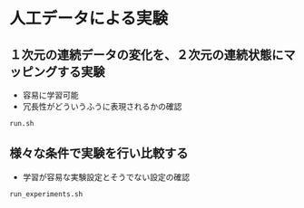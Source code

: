 # 人工データによる実験

## １次元の連続データの変化を、２次元の連続状態にマッピングする実験
- 容易に学習可能
- 冗長性がどういうふうに表現されるかの確認
```
run.sh
```

## 様々な条件で実験を行い比較する
- 学習が容易な実験設定とそうでない設定の確認
```
run_experiments.sh
```

